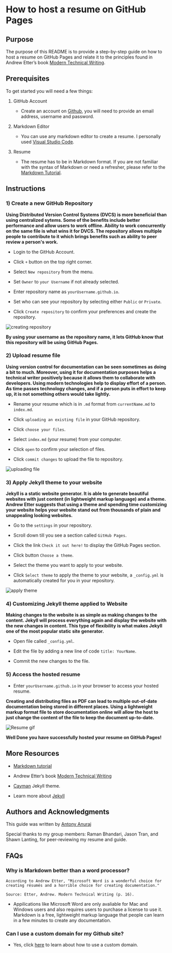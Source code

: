 # How to host a resume on GitHub Pages  

## Purpose  

The purpose of this README is to provide a step-by-step guide on how to host a resume on GitHub Pages and relate it to the principles found in Andrew Etter’s book [Modern Technical Writing](https://www.amazon.ca/Modern-Technical-Writing-Introduction-Documentation-ebook/dp/B01A2QL9SS).  

## Prerequisites  

To get started you will need a few things:  

1) GitHub Account  
    - Create an account on [Github](https://github.com), you will need to provide an email address, username and password.  

2) Markdown Editor 

    - You can use any markdown editor to create a resume. I personally used [Visual Studio Code](https://code.visualstudio.com/).  

3) Resume  

    - The resume has to be in Markdown format. If you are not familiar with  the syntax of Markdown or need a refresher, please refer to the [Markdown Tutorial](https://www.markdowntutorial.com/).  


## Instructions  

### 1) Create a new GitHub Repository  

**Using Distributed Version Control Systems (DVCS) is more beneficial than using centralized sytems. Some of the benefits include better performance and allow users to work offline. Ability to work concurrently on the same file is what wins it for DVCS. The repository allows multiple people to contribute to it which brings benefits such as ability to peer review a person's work.**

   - Login to the GitHub Account.  

   - Click `+` button on the top right corner.  

   - Select `New repository` from the menu.  

   - Set `Owner` to `your Username` if not already selected.  

   - Enter repository name as `yourUsername.github.io`.  

   - Set who can see your repository by selecting either `Public` or `Private`.  

   - Click `Create repository` to confirm your preferences and create the repository.     

![creating repository](gifs/createRepository.gif)  

__By using your username as the repository name, it lets GitHub know that this repository will be using GitHub Pages.__  

### 2) Upload resume file  

**Using version control for documentation can be seen sometimes as doing a bit to much. Moreover, using it for documentation purposes helps a technical writer positively because it allows them to collaborate with developers. Using modern technologies help to display effort of a person. As time passes technology changes, and if a person puts in effort to keep up, it is not something others would take lightly.**

   - Rename your resume which is in `.md` format from `currentName.md` to `index.md`.  

   - Click `uploading an existing file` in your GitHub repository.  

   - Click `choose your files`.  

   - Select `index.md` (your resume) from your computer.  

   - Click `open` to confirm your selection of files.  

   - Click `commit changes` to upload the file to repository.  

    
![uploading file](gifs/fileUpload.gif)  

### 3) Apply Jekyll theme to your website  

**Jekyll is a static website generator. It is able to generate beautiful websites with just content (in lightweight markup language) and a theme. Andrew Etter suggests that using a theme and spending time customizing your website helps your website stand out from thousands of plain and unappealing looking websites.**

   - Go to the `settings` in your repository.  

   - Scroll down till you see a section called `GitHub Pages`.  

   - Click the link `Check it out here!` to display the GitHub Pages section.  

   - Click button `Choose a theme`.

   - Select the theme you want to apply to your website.  

   - Click `Select theme` to apply the theme to your website, a `_config.yml` is automatically created for you in your repository.  

![apply theme](gifs/applyTheme.gif)  

### 4) Customizing Jekyll theme applied to Website  

**Making changes to the website is as simple as making changes to the content. Jekyll will process everything again and display the website with the new changes in content. This type of flexibility is what makes Jekyll one of the most popular static site generator.**

- Open file called `_config.yml`.  

- Edit the file by adding a new line of code `title: YourName`.  

- Commit the new changes to the file.  

### 5) Access the hosted resume  

- Enter `yourUsername.github.io` in your browser to access your hosted resume.  

**Creating and distributing files as PDF can lead to multiple out-of-date documentation being stored in different places. Using a lightweight markup format file to store documentation online will allow the host to just change the content of the file to keep the document up-to-date.**

![Resume gif](gifs/resume.gif)  

**Well Done you have successfully hosted your resume on GitHub Pages!**  

## More Resources  

- [Markdown tutorial](https://www.markdowntutorial.com/)  

- Andrew Etter’s book [Modern Technical Writing](https://www.amazon.ca/Modern-Technical-Writing-Introduction-Documentation-ebook/dp/B01A2QL9SS)  

- [Cayman](https://github.com/pages-themes/cayman) Jekyll theme.  

- Learn more about [Jekyll](https://jekyllrb.com/)  

## Authors and Acknowledgments  

This guide was written by [Antony Anuraj](https://github.com/antonyanuraj)  

Special thanks to my group members: Raman Bhandari, Jason Tran, and Shawn Lanting, for peer-reviewing my resume and guide.

## FAQs  

### Why is Markdown better than a word processor?  

    According to Andrew Etter, "Microsoft Word is a wonderful choice for creating résumés and a horrible choice for creating documentation."  

    Source: Etter, Andrew. Modern Technical Writing (p. 16).  

- Appilications like Microsoft Word are only avaliable for Mac and Windows users and also requires users to purchase a license to use it. Markdown is a free, lightweight markup language that people can learn in a few minutes to create any documentation.  

### Can I use a custom domain for my Github site?  

  - Yes, click [here](https://docs.github.com/en/pages/configuring-a-custom-domain-for-your-github-pages-site/about-custom-domains-and-github-pages) to learn about how to use a custom domain.  